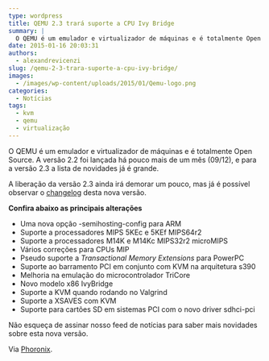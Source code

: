 ```yaml
---
type: wordpress
title: QEMU 2.3 trará suporte a CPU Ivy Bridge
summary: |
  O QEMU é um emulador e virtualizador de máquinas e é totalmente Open Source. A versão 2.2 foi lançada há pouco mais de um mês (09/12), e para a versão 2.3 a lista de novidades já é grande.
date: 2015-01-16 20:03:31
authors:
  - alexandrevicenzi
slug: /qemu-2-3-trara-suporte-a-cpu-ivy-bridge/
images:
  - /images/wp-content/uploads/2015/01/Qemu-logo.png
categories:
  - Notícias
tags:
  - kvm
  - qemu
  - virtualização
---
```


O QEMU é um emulador e virtualizador de máquinas e é totalmente Open Source. A versão 2.2 foi lançada há pouco mais de um mês (09/12), e para a versão 2.3 a lista de novidades já é grande.

A liberação da versão 2.3 ainda irá demorar um pouco, mas já é possível observar o <a href="http://wiki.qemu.org/ChangeLog/2.3">changelog</a> desta nova versão.

<strong>Confira abaixo as principais alterações</strong>
<ul>
	<li>Uma nova opção -semihosting-config para ARM</li>
	<li>Suporte a processadores MIPS 5KEc e 5KEf MIPS64r2</li>
	<li>Suporte a processadores M14K e M14Kc MIPS32r2 microMIPS</li>
	<li>Vários correções para CPUs MIP</li>
	<li>Pseudo suporte a <em>Transactional Memory Extensions</em> para PowerPC</li>
	<li>Suporte ao barramento PCI em conjunto com KVM na arquitetura s390</li>
	<li>Melhoria na emulação do microcontrolador TriCore</li>
	<li>Novo modelo x86 IvyBridge</li>
	<li>Suporte a KVM quando rodando no Valgrind</li>
	<li>Suporte a XSAVES com KVM</li>
	<li>Suporte para cartões SD em sistemas PCI com o novo driver sdhci-pci</li>
</ul>
Não esqueça de assinar nosso feed de notícias para saber mais novidades sobre esta nova versão.

Via <a href="http://www.phoronix.com/scan.php?page=news_item&amp;px=QEMU-2.3-Changes-Features-Date">Phoronix</a>.